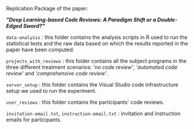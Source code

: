 Replication Package of the paper:

<strong><em>"Deep Learning-based Code Reviews: A Paradigm Shift or a Double-Edged Sword?"</em></strong>


`data-analysis` : this folder contains the analysis scripts in R used to run the statistical tests and the raw data based on which the results reported in the paper have been computed.

`projects_with_reviews` : this folder contains all the subject programs in the three different treatment scenarios: <em>'no code review'</em>, <em>'automated code review'</em> and <em>'comprehensive code review'</em>.

`server_setup` : this folder contains the Visual Studio code infrastructure setup we used to run the experiment.

`user_reviews` : this folder contains the participants' code reviews.

`invitation-email.txt`, `instruction-email.txt` : invitation and instruction emails for participants.
